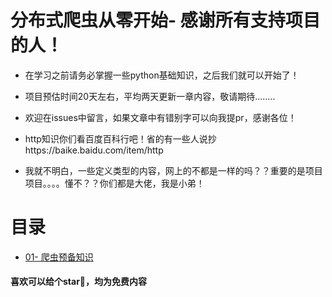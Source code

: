 # 分布式爬虫从零开始- 感谢所有支持项目的人！
- 在学习之前请务必掌握一些python基础知识，之后我们就可以开始了！
- 项目预估时间20天左右，平均两天更新一章内容，敬请期待........
- 欢迎在issues中留言，如果文章中有错别字可以向我提pr，感谢各位！

-  http知识你们看百度百科行吧！省的有一些人说抄https://baike.baidu.com/item/http
- 我就不明白，一些定义类型的内容，网上的不都是一样的吗？？重要的是项目项目。。。。懂不？？你们都是大佬，我是小弟！

# 目录

- [01- 爬虫预备知识](https://github.com/CriseLYJ/Python-crawler-tutorial-starts-from-zero/blob/master/%E7%88%AC%E8%99%AB%E9%A2%84%E5%A4%87%E7%9F%A5%E8%AF%86.md)

#### 喜欢可以给个star🌟，均为免费内容
